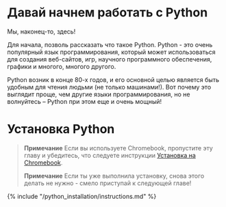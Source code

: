 # Давай начнем работать с Python

Мы, наконец-то, здесь!

Для начала, позволь рассказать что такое Python. Python - это очень популярный язык программирования, который может использоваться для создания веб-сайтов, игр, научного программного обеспечения, графики и многого, многого другого.

Python возник в конце 80-х годов, и его основной целью является быть удобным для чтения людьми (не только машинами!). Вот почему это выглядит проще, чем другие языки программирования, но не волнуйтесь – Python при этом еще и очень мощный!

# Установка Python

> **Примечание** Если вы используете Chromebook, пропустите эту главу и убедитесь, что следуете инструкции [Установка на Chromebook](../chromebook_setup/README.md).
> 
> **Примечание** Если ты уже выполнила установку, снова этого делать не нужно - смело приступай к следующей главе!

{% include "/python_installation/instructions.md" %}